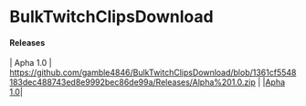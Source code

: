 # BulkTwitchClipsDownload

#### Releases
| Apha 1.0 | https://github.com/gamble4846/BulkTwitchClipsDownload/blob/1361cf5548183dec488743ed8e9992bec86de99a/Releases/Alpha%201.0.zip |
|[Apha 1.0](https://github.com/gamble4846/BulkTwitchClipsDownload/blob/1361cf5548183dec488743ed8e9992bec86de99a/Releases/Alpha%201.0.zip)|
